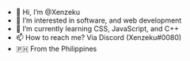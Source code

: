 - 👋 Hi, I’m @Xenzeku
- 👀 I’m interested in software, and web development
- 🌱 I’m currently learning CSS, JavaScript, and C++
- 📫 How to reach me? Via Discord (Xenzeku#0080)
- 🇵🇭 From the Philippines


<!---
Xenzeku/Xenzeku is a ✨ special ✨ repository because its `README.md` (this file) appears on your GitHub profile.
You can click the Preview link to take a look at your changes.
--->
